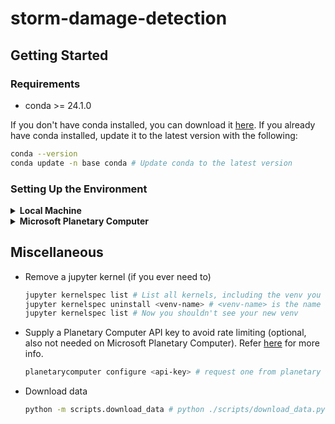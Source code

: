 # storm-damage-detection

## Getting Started

### Requirements

- conda >= 24.1.0

If you don't have conda installed, you can download it [here](https://docs.anaconda.com/free/miniconda/miniconda-install/). If you already have conda installed, update it to the latest version with the following:

```bash
conda --version
conda update -n base conda # Update conda to the latest version
```

### Setting Up the Environment

<details>
<summary><b>Local Machine</b></summary>

Follow these steps to set up the environment on your local machine:

1. Prerequisites: Clone the repository

   ```bash
   # Cloning as a collaborator
   git clone https://github.com/hongjiaherng/storm-damage-detection.git

   # Or if you are running on a machine without your GitHub credentials
   git clone https://<personal-access-token>@github.com/hongjiaherng/storm-damage-detection.git

   cd <path-to-repo>
   ```

2. Create a new venv: Use either `env-cuda.yml` or `env-cpu.yml` file based on your hardware _(Some actions needed in this file if you aren't on Linux)_.

   ```bash
   # For CUDA-compatible GPU:
   conda env create -f env-cuda.yml
   conda activate storm-damage-detection

   # For CPU (Some actions needed on `env-cpu.yml` if you have a Mac with >= M1 chip):
   conda env create -f env-cpu.yml
   conda activate storm-damage-detection
   ```

3. Add a jupyter kernel (optional)

   If you intend to use Jupyter Notebook/Lab, follow these steps:

   ```bash
   python -m ipykernel install --name storm-damage-detection --display-name storm-damage-detection
   jupyter kernelspec list # Now you should see your new venv
   ```

   _Note: If you are using editors like VSCode for opening the notebook, the editor will automatically set up the kernel for you._

</details>

<details>
<summary><b>Microsoft Planetary Computer</b></summary>

Follow these steps to set up the environment on Microsoft Planetary Computer:

1. Prerequisites: Clone the repository

   ```bash
   git clone https://<personal-access-token>@github.com/hongjiaherng/storm-damage-detection.git
   cd <path-to-repo>
   ```

2. Update conda to the latest version (24.1.2 as of writing)

   <details open>
   <summary>Image: <b>GPU - PyTorch</b></summary>

   ```bash
   # Remove mamba if present, newer conda doesn't need mamba anymore. Currently, it causes conflict when trying to update conda to the latest version
   conda remove -n base -y mamba
   conda update -n base -y conda # Update conda to the latest version
   ```

   </details>

   <details open>
   <summary>Image: <b>CPU - Python</b></summary>

   ```bash
   # Reset the default solver to classic
   conda config --show solver # It should show "libmamba" but it's unusable for running conda install
   conda config --set solver classic

   # Force remove mamba (the conflicting package for upgrading to conda >= 24.1)
   conda remove -n base -y --force mamba # Remove mamba if present, newer conda doesn't need mamba anymore

   # Update conda to the latest version
   conda update -n base -y conda # Update conda to the latest version

   # Set the solver back to libmamba
   conda config --set solver libmamba
   conda config --show solver # It should show "libmamba"
   ```

   _Note: The version of conda on this image is broken (version 23.1.0): It doesn't support `libmamba` as the solver but it's still being set as the default solver._
   </details>

3. Create a new venv using `env-cuda.yml` or `env-cpu.yml` file based on your hardware. Also, check the file for any changes in the dependencies based on your environment.

   ```bash
   conda deactivate # Deactivate the current venv

   conda env create -f env-cuda.yml # For GPU - PyTorch image
   conda env create -f env-cpu.yml # Or for CPU - Python image

   conda activate storm-damage-detection # Activate the new venv
   ```

4. Add a jupyter kernel for the new venv

   ```bash
   python -m ipykernel install --name storm-damage-detection --display-name storm-damage-detection --user
   jupyter kernelspec list # Now you should see your new venv
   ```

5. Now you can open up a notebook and select the newly created kernel (`storm-damage-detection`) to run the notebook.

</details>

## Miscellaneous

- Remove a jupyter kernel (if you ever need to)

  ```bash
  jupyter kernelspec list # List all kernels, including the venv you want to remove
  jupyter kernelspec uninstall <venv-name> # <venv-name> is the name of your venv
  jupyter kernelspec list # Now you shouldn't see your new venv
  ```

- Supply a Planetary Computer API key to avoid rate limiting (optional, also not needed on Microsoft Planetary Computer). Refer [here](https://pypi.org/project/planetary-computer/) for more info.

  ```bash
  planetarycomputer configure <api-key> # request one from planetary computer hub's token section
  ```

- Download data

  ```bash
  python -m scripts.download_data # python ./scripts/download_data.py
  ```
